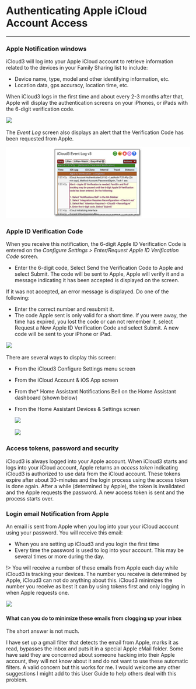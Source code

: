 # Authenticating Apple iCloud Account Access

------

### Apple Notification windows

iCloud3 will log into your Apple iCloud account to retrieve information related to the devices in your Family Sharing list to include:

- Device name, type, model and other identifying information, etc.
- Location data, gps accuracy, location time, etc.

When iCloud3 logs in the first time and about every 2-3 months after that, Apple will display the authentication screens on your iPhones, or iPads with the 6-digit verification code. 

![](C:\Users\Gary\GitHub\icloud3_v3_docs\docs\images\auth-process-0-apple-notification.png)

The *Event Log* screen also displays an alert that the Verification Code has been requested from Apple.

![](../images/auth-process-evlog-msg.png)



### Apple ID Verification Code

When you receive this notification, the 6-digit Apple ID Verification Code is entered on the *Configure Settings > Enter/Request Apple ID Verification Code* screen. 

- Enter the 6-digit code, Select Send the Verification Code to Apple and select Submit. The code will be sent to Apple,  Apple will verify it and a message indicating it has been accepted is displayed on the screen. 

If it was not accepted, an error message is displayed. Do one of the following:

- Enter the correct number and resubmit it.
- The code Apple sent is only valid for a short time. If you were away, the time has expired, you lost the code or can not remember it, select Request a New Apple ID Verification Code and select Submit. A new code will be sent to your iPhone or iPad.

![](C:\Users\Gary\GitHub\icloud3_v3_docs\docs\images\auth-process-3-code-entry.png)

There are several ways to display this screen:

- From the iCloud3 Configure Settings menu screen

- From the iCloud Account & iOS App screen

- From the* Home Assistant Notifications Bell on the Home Assistant dashboard (shown below)

- From the Home Assistant Devices & Settings screen 

  ![](C:\Users\Gary\GitHub\icloud3_v3_docs\docs\images\auth-process-1-notification.png)

  ![](C:\Users\Gary\GitHub\icloud3_v3_docs\docs\images\auth-process-2-ic3-config.png)

### Access tokens, password and security

iCloud3 is always logged into your Apple account. When iCloud3 starts and logs into your iCloud account, Apple returns an *access token* indicating iCloud3 is authorized to use data from the iCloud account. These tokens expire after about 30-minutes and the login process using the access token is done again. After a while (determined by Apple), the token is invalidated and the Apple requests the password. A new access token is sent and the process starts over.



### Login email Notification from Apple

An email is sent from Apple when you log into your your iCloud account using your password. You will receive this email:

- When you are setting up iCloud3 and you login the first time
- Every time the password is used to log into your account. This may be several times or more during the day.

!> You will receive a number of these emails from Apple each day while iCloud3 is tracking your devices. The number you receive is determined by Apple, iCloud3 can not do anything about this.  iCloud3 minimizes the number you receive as best it can by using tokens first and only logging in when Apple requests one.

![](C:\Users\Gary\GitHub\icloud3_v3_docs\docs\images\auth-apple-email.png)

#### What can you do to minimize these emails from clogging up your inbox

The short answer is not much. 

I have set up a gmail filter that detects the email from Apple, marks it as read, bypasses the inbox and puts it in a special Apple eMail folder. Some have said they are concerned about someone hacking into their Apple account, they will not know about it and do not want to use these automatic filters. A valid concern but this works for me. I would welcome any other suggestions I might add to this User Guide to help others deal with this problem.
